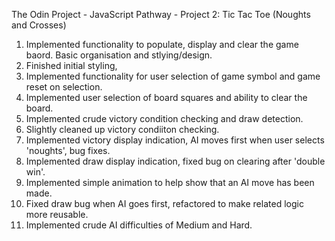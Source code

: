 The Odin Project - JavaScript Pathway - Project 2: Tic Tac Toe (Noughts and Crosses)

1. Implemented functionality to populate, display and clear the game baord. Basic organisation and stlying/design.
2. Finished initial styling, 
3. Implemented functionality for user selection of game symbol and game reset on selection. 
4. Implemented user selection of board squares and ability to clear the board. 
5. Implemented crude victory condition checking and draw detection.
6. Slightly cleaned up victory condiiton checking. 
7. Implemented victory display indication, AI moves first when user selects 'noughts', bug fixes.
8. Implemented draw display indication, fixed bug on clearing after 'double win'.
9. Implemented simple animation to help show that an AI move has been made.
10. Fixed draw bug when AI goes first, refactored to make related logic more reusable. 
11. Implemented crude AI difficulties of Medium and Hard.